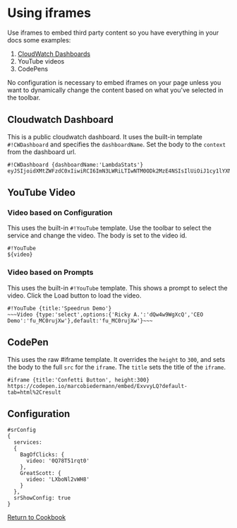 # Using iframes

Use iframes to embed third party content so you have everything in your docs some examples:

1. [CloudWatch Dashboards](https://docs.aws.amazon.com/AmazonCloudWatch/latest/monitoring/cloudwatch-dashboard-sharing.html)
2. YouTube videos
3. CodePens

No configuration is necessary to embed iframes on your page unless you want to dynamically change the content based on what you've selected in the toolbar.

## Cloudwatch Dashboard

This is a public cloudwatch dashboard.  It uses the built-in template `#!CWDashboard` and specifies the `dashboardName`.  Set the body to the `context` from the dashboard url.

```
#!CWDashboard {dashboardName:'LambdaStats'}
eyJSIjoidXMtZWFzdC0xIiwiRCI6ImN3LWRiLTIwNTM0ODk2MzE4NSIsIlUiOiJ1cy1lYXN0LTFfUmt2d0hPZlV1IiwiQyI6IjdwZGVzZ2dmZ2VhczVsamwxZDVmdXBqcGFzIiwiSSI6InVzLWVhc3QtMTphYTgzYmZlMy1jODdlLTQyMDItYjZjZS1lZjZkMTIwZDIyOTciLCJNIjoiUHVibGljIn0%3D
```

## YouTube Video

### Video based on Configuration
This uses the built-in `#!YouTube` template.  Use the toolbar to select the service and change the video.  The body is set to the video id.

```
#!YouTube
${video}
```

### Video based on Prompts
This uses the built-in `#!YouTube` template.  This shows a prompt to select the video.  Click the Load button to load the video.

```
#!YouTube {title:'Speedrun Demo'}
~~~Video {type:'select',options:{'Ricky A.':'dQw4w9WgXcQ','CEO Demo':'fu_MC0rujXw'},default:'fu_MC0rujXw'}~~~
```

## CodePen

This uses the raw #iframe template.  It overrides the `height` to `300`, and sets the body to the full `src` for the `iframe`.  The `title` sets the title of the `iframe`.

```
#iframe {title:'Confetti Button', height:300}
https://codepen.io/marcobiedermann/embed/ExvvyLQ?default-tab=html%2Cresult
```

## Configuration
```
#srConfig
{
  services:
  {
    BagOfClicks: {
      video: '0Q78T51rqt0'
    },
    GreatScott: {
      video: 'LXboNl2vWH8'
    }
  },
  srShowConfig: true
}

```

[Return to Cookbook](https://github.com/No-Backspace-Crew/Speedrun/wiki/Cookbook)
